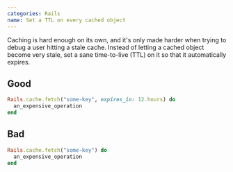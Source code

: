 ```yaml
---
categories: Rails
name: Set a TTL on every cached object
---
```


Caching is hard enough on its own, and it's only made harder when trying to debug a user hitting a stale cache. Instead of letting a cached object become very stale, set a sane time-to-live (TTL) on it so that it automatically expires.

## Good

```ruby
Rails.cache.fetch("some-key", expires_in: 12.hours) do
  an_expensive_operation
end
```

## Bad

```ruby
Rails.cache.fetch("some-key") do
  an_expensive_operation
end
```

